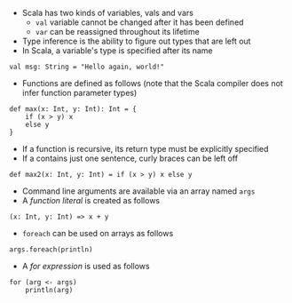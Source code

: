 * Scala has two kinds of variables, vals and vars
	- `val` variable cannot be changed after it has been defined
	- `var` can be reassigned throughout its lifetime
* Type inference is the ability to figure out types that are left out
* In Scala, a variable's type is specified after its name
```
val msg: String = "Hello again, world!"
```
* Functions are defined as follows (note that the Scala compiler does not infer
  function parameter types)
```
def max(x: Int, y: Int): Int = {
	if (x > y) x
	else y
}
```
* If a function is recursive, its return type must be explicitly specified
* If a contains just one sentence, curly braces can be left off
```
def max2(x: Int, y: Int) = if (x > y) x else y
```
* Command line arguments are available via an array named `args`
* A *function literal* is created as follows
```
(x: Int, y: Int) => x + y
```
* `foreach` can be used on arrays as follows
```
args.foreach(println)
```
* A *for expression* is used as follows
```
for (arg <- args)
	println(arg)
```
